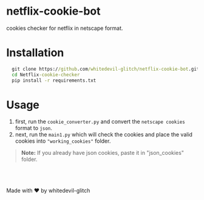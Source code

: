 # netflix-cookie-bot
cookies checker for netflix in netscape format.
<br>
# Installation

```cmd
  git clone https://github.com/whitedevil-glitch/netflix-cookie-bot.git
  cd Netflix-cookie-checker
  pip install -r requirements.txt
```
# Usage

1. first, run the ```cookie_converter.py``` and convert the ```netscape cookies``` format to ```json```.
2. next, run the ```main1.py``` which will check the cookies and place the valid cookies into ```"working_cookies"``` folder.

> **Note:** If you already have json cookies, paste it in "json_cookies" folder.
<br>
<br>
<br>
Made with ❤️ by whitedevil-glitch
